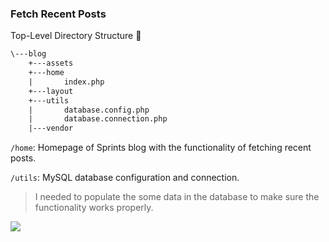 ### Fetch Recent Posts

Top-Level Directory Structure :deciduous_tree:

```txt
\---blog
    +---assets
    +---home
    |       index.php
    +---layout
    +---utils
    |       database.config.php
    |       database.connection.php 
    |---vendor
```

```/home```: Homepage of Sprints blog with the functionality of fetching recent posts.

```/utils```: MySQL database configuration and connection.



> I needed to populate the some data in the database to make sure the functionality works properly.

<img src="database-population.gif"> 



